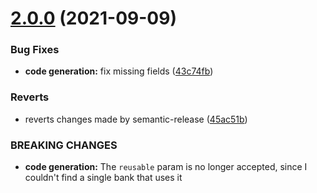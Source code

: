 # [2.0.0](https://github.com/roziscoding/pix-me/compare/v1.1.1...v2.0.0) (2021-09-09)


### Bug Fixes

* **code generation:** fix missing fields ([43c74fb](https://github.com/roziscoding/pix-me/commit/43c74fbea7e41cac1d1aa38dca10aceca4c793de))


### Reverts

* reverts changes made by semantic-release ([45ac51b](https://github.com/roziscoding/pix-me/commit/45ac51b469c0054b49563e564e517ed8676d6bab))


### BREAKING CHANGES

* **code generation:** The `reusable` param is no longer accepted, since I couldn't find a single bank
that uses it
